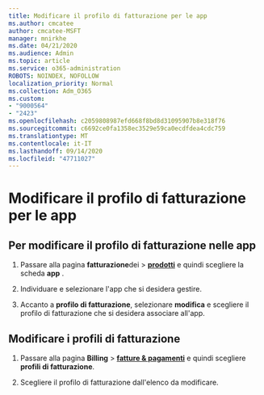 ```yaml
---
title: Modificare il profilo di fatturazione per le app
ms.author: cmcatee
author: cmcatee-MSFT
manager: mnirkhe
ms.date: 04/21/2020
ms.audience: Admin
ms.topic: article
ms.service: o365-administration
ROBOTS: NOINDEX, NOFOLLOW
localization_priority: Normal
ms.collection: Adm_O365
ms.custom:
- "9000564"
- "2423"
ms.openlocfilehash: c2059808987efd668f8bd8d31095907b8e318f76
ms.sourcegitcommit: c6692ce0fa1358ec3529e59ca0ecdfdea4cdc759
ms.translationtype: MT
ms.contentlocale: it-IT
ms.lasthandoff: 09/14/2020
ms.locfileid: "47711027"
---
```

# <a name="edit-billing-profile-for-apps"></a>Modificare il profilo di fatturazione per le app

## <a name="to-change-the-billing-profile-on-apps"></a>Per modificare il profilo di fatturazione nelle app

1. Passare alla pagina **fatturazione**dei  >  **[prodotti](https://go.microsoft.com/fwlink/p/?linkid=842054)** e quindi scegliere la scheda **app** .

2. Individuare e selezionare l'app che si desidera gestire.  

3. Accanto a **profilo di fatturazione**, selezionare **modifica** e scegliere il profilo di fatturazione che si desidera associare all'app.

## <a name="edit-billing-profiles"></a>Modificare i profili di fatturazione

1. Passare alla pagina **Billing**  >  **[fatture & pagamenti](https://go.microsoft.com/fwlink/p/?linkid=848039)** e quindi scegliere **profili di fatturazione**.

2. Scegliere il profilo di fatturazione dall'elenco da modificare.